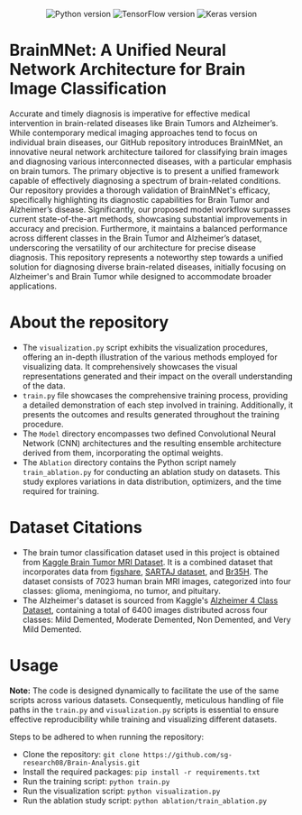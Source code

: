 <p align="center">
  <img src="https://img.shields.io/badge/Python-3.0-blue?style=flat-square" alt="Python version">
  <img src="https://img.shields.io/badge/TensorFlow-2.0-orange?style=flat-square" alt="TensorFlow version">
  <img src="https://img.shields.io/badge/Keras-2.0-green?style=flat-square" alt="Keras version">
</p>


# BrainMNet: A Unified Neural Network Architecture for Brain Image Classification

Accurate and timely diagnosis is imperative for effective medical intervention in brain-related diseases like Brain Tumors and Alzheimer’s. While contemporary medical imaging approaches tend to focus on individual brain diseases, our GitHub repository introduces BrainMNet, an innovative neural network architecture tailored for classifying brain images and diagnosing various interconnected diseases, with a particular emphasis on brain tumors. The primary objective is to present a unified framework capable of effectively diagnosing a spectrum of brain-related conditions. Our repository provides a thorough validation of BrainMNet's efficacy, specifically highlighting its diagnostic capabilities for Brain Tumor and Alzheimer’s disease. Significantly, our proposed model workflow surpasses current state-of-the-art methods, showcasing substantial improvements in accuracy and precision. Furthermore, it maintains a balanced performance across different classes in the Brain Tumor and Alzheimer’s dataset, underscoring the versatility of our architecture for precise disease diagnosis. This repository represents a noteworthy step towards a unified solution for diagnosing diverse brain-related diseases, initially focusing on Alzheimer's and Brain Tumor while designed to accommodate broader applications.

# About the repository

- The `visualization.py` script exhibits the visualization procedures, offering an in-depth illustration of the various methods employed for visualizing data. It comprehensively showcases the visual representations generated and their impact on the overall understanding of the data.
- `train.py` file showcases the comprehensive training process, providing a detailed demonstration of each step involved in training. Additionally, it presents the outcomes and results generated throughout the training procedure.
- The `Model` directory encompasses two defined Convolutional Neural Network (CNN) architectures and the resulting ensemble architecture derived from them, incorporating the optimal weights.
- The `Ablation` directory contains the Python script namely `train_ablation.py` for conducting an ablation study on datasets. This study explores variations in data distribution, optimizers, and the time required for training.

# Dataset Citations

- The brain tumor classification dataset used in this project is obtained from [Kaggle Brain Tumor MRI Dataset](https://www.kaggle.com/datasets/masoudnickparvar/brain-tumor-mri-dataset/). It is a combined dataset that incorporates data from [figshare](https://figshare.com/articles/dataset/brain_tumor_dataset/1512427), [SARTAJ dataset](https://www.kaggle.com/sartajbhuvaji/brain-tumor-classification-mri), and [Br35H](https://www.kaggle.com/datasets/ahmedhamada0/brain-tumor-detection?select=no). The dataset consists of 7023 human brain MRI images, categorized into four classes: glioma, meningioma, no tumor, and pituitary.
- The Alzheimer's dataset is sourced from Kaggle's [Alzheimer 4 Class Dataset](https://www.kaggle.com/datasets/tourist55/alzheimers-dataset-4-class-of-images), containing a total of 6400 images distributed across four classes: Mild Demented, Moderate Demented, Non Demented, and Very Mild Demented.

# Usage

**Note:** The code is designed dynamically to facilitate the use of the same scripts across various datasets. Consequently, meticulous handling of file paths in the `train.py` and `visualization.py` scripts is essential to ensure effective reproducibility while training and visualizing different datasets.

Steps to be adhered to when running the repository:
- Clone the repository: `git clone https://github.com/sg-research08/Brain-Analysis.git`
- Install the required packages: `pip install -r requirements.txt`
- Run the training script: `python train.py`
- Run the visualization script: `python visualization.py`
- Run the ablation study script: `python ablation/train_ablation.py`
